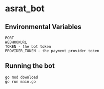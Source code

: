 # asrat_bot

## Environmental Variables

```
PORT
WEBHOOKURL
TOKEN - the bot token
PROVIDER_TOKEN - the payment provider token
```

## Running the bot

```
go mod download
go run main.go
```
